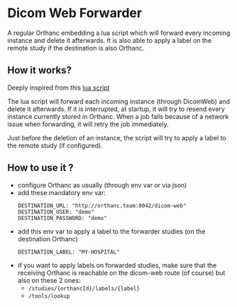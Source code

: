 # Dicom Web Forwarder

A regular Orthanc embedding a lua script which will forward every incoming instance and delete it afterwards.
It is also able to apply a label on the remote study if the destination is also Orthanc.

## How it works?

Deeply inspired from this [lua script](https://github.com/orthanc-server/orthanc-setup-samples/blob/master/lua-samples/robust-forwarder.lua)

The lua script will forward each incoming instance (through DicomWeb) and delete it afterwards.
If it is interrupted, at startup, it will try to resend every instance currently stored in Orthanc.
When a job fails because of a network issue when forwarding, it will retry the job immediately.

Just before the deletion of an instance, the script will try to apply a label to the remote study (if configured).

## How to use it ?

- configure Orthanc as usually (through env var or via json)
- add these mandatory env var:
  ```
  DESTINATION_URL: "http://orthanc.team:8042/dicom-web"
  DESTINATION_USER: "demo"
  DESTINATION_PASSWORD: "demo"
  ```
- add this env var to apply a label to the forwarder studies (on the destination Orthanc)
  ```
  DESTINATION_LABEL: "MY-HOSPITAL"
  ```
- if you want to apply labels on forwarded studies, make sure that the receiving Orthanc is reachable on the dicom-web route (of course) but also on these 2 ones:
  - `/studies/{orthancId}/labels/{label}`
  - `/tools/lookup`
